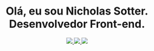  <div align="center">
 <h1>Olá, eu sou Nicholas Sotter.
 <br>Desenvolvedor Front-end.</h1>

<nav>
  <a href="https://www.linkedin.com/in/nicholas-sotter/" target="_blank" alt="Linkedin">
    <img src="https://img.shields.io/badge/LinkedIn-2c2c2c?style=for-the-badge&logo=linkedin&logoColor=white"/>
  </a>
  
  <a href="https://codepen.io/sotter" target="_blank" alt="codepen">
    <img src="https://img.shields.io/badge/Codepen-2c2c2c?style=for-the-badge&logo=codepen&logoColor=white"/>
  </a>
                                                                                                           
                                                                                                           
  <a href="https://devsotter.github.io/portfolio-nicholas/" target="_blank" alt="portfólio">
 <img src="https://img.shields.io/badge/devsotter-2c2c2c?style=for-the-badge&logo=About.me&logoColor=white"/>
  </a>
</nav> 
 </div>
